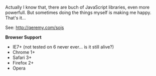 Actually I know that, there are buch of JavaScript libraries, even more powerfull. But sometimes doing the things myself is making me happy. That's it...

See: http://qeremy.com/sojs

**Browser Support**
- IE7+ (not tested on 6 never ever... is it still alive?)
- Chrome 1+
- Safari 3+
- Firefox 2+
- Opera

